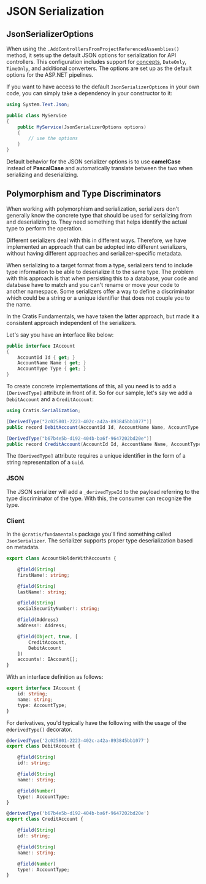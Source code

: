 # JSON Serialization

## JsonSerializerOptions

When using the `.AddControllersFromProjectReferencedAssemblies()` method, it sets up the default JSON options for serialization for API controllers.
This configuration includes support for [concepts](../concepts.md), `DateOnly`, `TimeOnly`, and additional converters.
The options are set up as the default options for the ASP.NET pipelines.

If you want to have access to the default `JsonSerializerOptions` in your own code, you can simply take a dependency in your constructor to it:

```csharp
using System.Text.Json;

public class MyService
{
    public MyService(JsonSerializerOptions options)
    {
        // use the options
    }
}
```

Default behavior for the JSON serializer options is to use **camelCase** instead of **PascalCase** and automatically translate between
the two when serializing and deserializing.

## Polymorphism and Type Discriminators

When working with polymorphism and serialization, serializers don't generally know the concrete type that should be used for serializing from and
deserializing to. They need something that helps identify the actual type to perform the operation.

Different serializers deal with this in different ways. Therefore, we have implemented an approach that can be adopted into different serializers,
without having different approaches and serializer-specific metadata.

When serializing to a target format from a type, serializers tend to include type information to be able to deserialize it to the same type.
The problem with this approach is that when persisting this to a database, your code and database have to match and you can't rename or move
your code to another namespace. Some serializers offer a way to define a discriminator which could be a string or a unique identifier
that does not couple you to the name.

In the Cratis Fundamentals, we have taken the latter approach, but made it a consistent approach independent of the serializers.

Let's say you have an interface like below:

```csharp
public interface IAccount
{
    AccountId Id { get; }
    AccountName Name { get; }
    AccountType Type { get; }
}
```

To create concrete implementations of this, all you need is to add a `[DerivedType]` attribute in front of it.
So for our sample, let's say we add a `DebitAccount` and a `CreditAccount`:

```csharp
using Cratis.Serialization;

[DerivedType("2c025801-2223-402c-a42a-893845bb1077")]
public record DebitAccount(AccountId Id, AccountName Name, AccountType Type) : IAccount;

[DerivedType("b67b4e5b-d192-404b-ba6f-9647202bd20e")]
public record CreditAccount(AccountId Id, AccountName Name, AccountType Type) : IAccount;
```

The `[DerivedType]` attribute requires a unique identifier in the form of a string representation of a `Guid`.

### JSON

The JSON serializer will add a `_derivedTypeId` to the payload referring to the type discriminator of the type.
With this, the consumer can recognize the type.

### Client

In the `@cratis/fundamentals` package you'll find something called `JsonSerializer`.
The serializer supports proper type deserialization based on metadata.

```typescript
export class AccountHolderWithAccounts {

    @field(String)
    firstName!: string;

    @field(String)
    lastName!: string;

    @field(String)
    socialSecurityNumber!: string;

    @field(Address)
    address!: Address;

    @field(Object, true, [
        CreditAccount,
        DebitAccount
    ])
    accounts!: IAccount[];
}
```

With an interface definition as follows:

```typescript
export interface IAccount {
    id: string;
    name: string;
    type: AccountType;
}
```

For derivatives, you'd typically have the following with the usage of the `@derivedType()` decorator.

```typescript
@derivedType('2c025801-2223-402c-a42a-893845bb1077')
export class DebitAccount {

    @field(String)
    id!: string;

    @field(String)
    name!: string;

    @field(Number)
    type!: AccountType;
}

@derivedType('b67b4e5b-d192-404b-ba6f-9647202bd20e')
export class CreditAccount {

    @field(String)
    id!: string;

    @field(String)
    name!: string;

    @field(Number)
    type!: AccountType;
}
```
